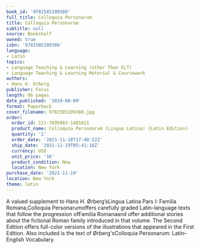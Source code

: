 ```yaml
---
book_id: '9781585109388'
full_title: Colloquia Personarum
title: Colloquia Personarum
subtitle: null
source: Bookshelf
owned: true
isbn: '9781585109388'
language:
- Latin
topics:
- Language Teaching & Learning (other Than ELT)
- Language Teaching & Learning Material & Coursework
authors:
- Hans H. Orberg
publisher: Focus
length: 96 pages
date_published: '2019-08-09'
format: Paperback
cover_filename: 9781585109388.jpg
order:
  order_id: 111-7695083-1481811
  product_name: Colloquia Personarum (Lingua Latina) (Latin Edition)
  quantity: '1'
  order_date: '2021-11-18T17:48:22Z'
  ship_date: '2021-11-19T05:41:16Z'
  currency: USD
  unit_price: '16'
  product_condition: New
  location: New York
purchase_date: '2021-11-19'
location: New York
theme: latin
---
```

A valued supplement to Hans H. Ørberg’sLingua Latina Pars I: Familia Romana,Colloquia Personarumoffers carefully graded Latin-language texts that follow the progression ofFamilia Romanaand offer additional stories about the fictional Roman family introduced in that volume.
The Second Edition offers full-color versions of the illustrations that appeared in the First Edition. Also included is the text of Ørberg'sColloquia Personarum: Latin–English Vocabulary.
